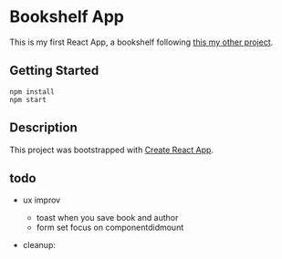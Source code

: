 # Bookshelf App

This is my first React App, a bookshelf following [this my other project](https://pacific-hamlet-13856.herokuapp.com/).

## Getting Started

```
npm install
npm start
```

## Description

This project was bootstrapped with [Create React App](https://github.com/facebook/create-react-app).

## todo

- ux improv

  - toast when you save book and author
  - form set focus on componentdidmount

- cleanup:
